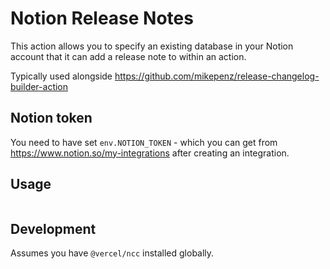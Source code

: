 # Notion Release Notes

This action allows you to specify an existing database in your Notion account that it can add a release note to within an action.

Typically used alongside https://github.com/mikepenz/release-changelog-builder-action

## Notion token

You need to have set `env.NOTION_TOKEN` - which you can get from https://www.notion.so/my-integrations after creating an integration.

## Usage

```

```

## Development

Assumes you have `@vercel/ncc` installed globally.